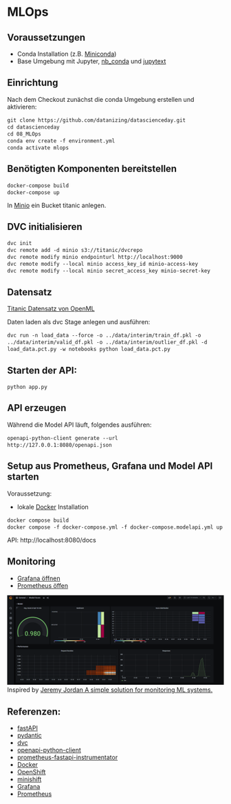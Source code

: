 # MLOps

## Voraussetzungen
* Conda Installation (z.B. [Miniconda](https://docs.conda.io/en/latest/miniconda.html))
* Base Umgebung mit Jupyter, [nb_conda](https://anaconda.org/conda-forge/nb_conda) und [jupytext](https://jupytext.readthedocs.io/en/latest/install.html)
## Einrichtung

Nach dem Checkout zunächst die conda Umgebung erstellen und aktivieren:
```
git clone https://github.com/datanizing/datascienceday.git
cd datascienceday
cd 08_MLOps
conda env create -f environment.yml
conda activate mlops
```

## Benötigten Komponenten bereitstellen

```
docker-compose build
docker-compose up
```

In [Minio](http://localhost:9000) ein Bucket titanic anlegen.

## DVC initialisieren

```
dvc init
dvc remote add -d minio s3://titanic/dvcrepo
dvc remote modify minio endpointurl http://localhost:9000
dvc remote modify --local minio access_key_id minio-access-key
dvc remote modify --local minio secret_access_key minio-secret-key
```
## Datensatz

[Titanic Datensatz von OpenML](https://www.openml.org/d/40945)

Daten laden als dvc Stage anlegen und ausführen:
```
dvc run -n load_data --force -o ../data/interim/train_df.pkl -o ../data/interim/valid_df.pkl -o ../data/interim/outlier_df.pkl -d load_data.pct.py -w notebooks python load_data.pct.py
```



## Starten der API:

```
python app.py
```

## API erzeugen

Während die Model API läuft, folgendes ausführen:
```
openapi-python-client generate --url http://127.0.0.1:8080/openapi.json
```


## Setup aus Prometheus, Grafana und Model API starten

Voraussetzung: 
* lokale [Docker](https://docs.docker.com/get-docker/) Installation

```
docker compose build
docker compose -f docker-compose.yml -f docker-compose.modelapi.yml up
```
API: http://localhost:8080/docs

## Monitoring

* [Grafana öffnen](http://localhost:3000)
* [Prometheus öffen](http://localhost:9090)

![Dashboard](images/dashboard.png)
Inspired by [Jeremy Jordan
A simple solution for monitoring ML systems.
](https://www.jeremyjordan.me/ml-monitoring/)

## Referenzen:
* [fastAPI](https://fastapi.tiangolo.com/)
* [pydantic]()
* [dvc](https://dvc.org/)
* [openapi-python-client](https://github.com/openapi-generators/openapi-python-client)
* [prometheus-fastapi-instrumentator](https://github.com/trallnag/prometheus-fastapi-instrumentator)
* [Docker](https://docs.docker.com/get-docker/)
* [OpenShift](https://www.openshift.com/)
* [minishift](https://docs.okd.io/3.11/minishift/getting-started/index.html)
* [Grafana](https://grafana.com/)
* [Prometheus](https://prometheus.io/)
